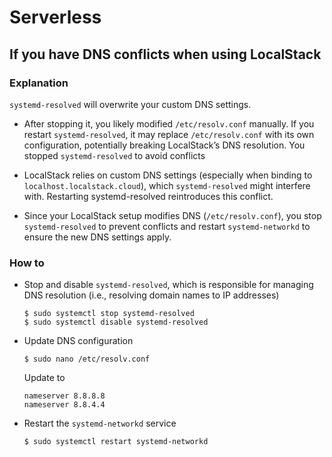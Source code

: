 # Serverless

## If you have DNS conflicts when using LocalStack

### Explanation

  `systemd-resolved` will overwrite your custom DNS settings.

- After stopping it, you likely modified `/etc/resolv.conf` manually.
  If you restart `systemd-resolved`, it may replace `/etc/resolv.conf` with its own configuration, potentially breaking LocalStack’s DNS resolution.
  You stopped `systemd-resolved` to avoid conflicts

- LocalStack relies on custom DNS settings (especially when binding to `localhost.localstack.cloud`), 
  which `systemd-resolved` might interfere with.
  Restarting systemd-resolved reintroduces this conflict.
  
- Since your LocalStack setup modifies DNS (`/etc/resolv.conf`), 
  you stop `systemd-resolved` to prevent conflicts and restart `systemd-networkd` to ensure the new DNS settings apply.

### How to

- Stop and disable `systemd-resolved`, which is responsible for managing DNS resolution 
(i.e., resolving domain names to IP addresses)
  ```unix
  $ sudo systemctl stop systemd-resolved
  $ sudo systemctl disable systemd-resolved
  ```
  
- Update DNS configuration
  ```unix
  $ sudo nano /etc/resolv.conf
  ```
  Update to
  ```
  nameserver 8.8.8.8
  nameserver 8.8.4.4
  ```

- Restart the `systemd-networkd` service
  ```unix
  $ sudo systemctl restart systemd-networkd
  ```
